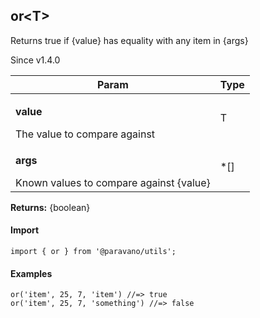 <h2>or&lt;T&gt;</h2>
<p>Returns true if {value} has equality with any item in {args}</p>
<p>Since v1.4.0</p>
<table>
      <thead>
      <tr>
        <th>Param</th>
        <th>Type</th></tr>
      </thead>
      <tbody><tr><td><p><b>value</b></p>The value to compare against</td><td>T</td></tr><tr><td><p><b>args</b></p>Known values to compare against {value}</td><td>*[]</td></tr></tbody>
    </table><p><b>Returns:</b> {boolean}</p>
<h4>Import</h4>

```
import { or } from '@paravano/utils';
```

  <h4>Examples</h4>




```
or('item', 25, 7, 'item') //=> true
or('item', 25, 7, 'something') //=> false
```

